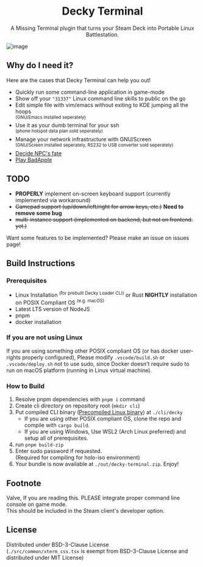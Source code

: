 <h1 align="center">Decky Terminal</h1>
<p align="center">A Missing Terminal plugin that turns your Steam Deck into Portable Linux Battlestation.</p>

![image](https://github.com/Alex4386/decky-terminal/assets/27724108/a8fa3320-eb55-4890-9885-5aa88ba89f99)  

## Why do I need it?
Here are the cases that Decky Terminal can help you out!
* Quickly run some command-line application in game-mode
* Show off your `"31337"` Linux command line skills to public on the go 
* Edit simple file with vim/emacs without exiting to KDE jumping all the hoops  
  <sup>(GNU/Emacs installed seperately)</sup>
* Use it as your dumb terminal for your ssh  
  <sup>(phone hotspot data plan sold seperately)</sup>
* Manage your network infrastructure with GNU/Screen   
  <sup>(GNU/Screen installed seperately, RS232 to USB converter sold seperately)</sup>
* [Decide NPC's fate](https://www.youtube.com/watch?v=cLT465WM8uw)
* [Play BadApple](https://www.youtube.com/watch?v=pSygAG933Yw)

## TODO
* **PROPERLY** implement on-screen keyboard support (currently implemented via workaround)
* ~~Gamepad support (up/down/left/right for arrow keys, etc.)~~ **Need to remove some bug**
* ~~multi-instance support (implemented on backend, but not on frontend. yet.)~~

Want some features to be implemented? Please make an issue on issues page!

## Build Instructions
### Prerequisites
* Linux Installation <sup>(for prebuilt Decky Loader CLI)</sup> or Rust **NIGHTLY** installation on POSIX Compliant OS <sup>(e.g. macOS)</sup>
* Latest LTS version of NodeJS
* pnpm
* docker installation

### If you are not using Linux
If you are using something other POSIX compliant OS (or has docker user-rights properly configured), Please modify `.vscode/build.sh` or `.vscode/deploy.sh` not to use sudo, since Docker doesn't require sudo to run on macOS platform (running in Linux virtual machine). 

### How to Build
1. Resolve pnpm dependencies with `pnpm i` command
2. Create cli directory on repository root (`mkdir cli`)
3. Put compiled CLI binary ([Precompiled Linux binary](https://github.com/SteamDeckHomebrew/cli/releases/latest)) at `./cli/decky`
   - If you are using other POSIX compliant OS, clone the repo and compile with `cargo build`.
   - If you are using Windows, Use WSL2 (Arch Linux preferred) and setup all of prerequisites.
4. run `pnpm build-zip`
5. Enter sudo password if requested.  
   (Required for compiling for holo-iso environment)
6. Your bundle is now available at `./out/decky-terminal.zip`. Enjoy!

## Footnote
Valve, If you are reading this. PLEASE integrate proper command line console on game mode.  
This should be included in the Steam client's developer option.


## License
Distributed under BSD-3-Clause License  
(`./src/common/xterm_css.tsx` is exempt from BSD-3-Clause License and distributed under MIT License)

